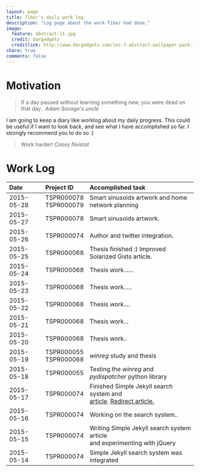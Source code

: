 ```yaml
---
layout: page
title: Tibor's daily work log
description: "Log page about the work Tibor had done."
image:
  feature: abstract-11.jpg
  credit: dargadgetz
  creditlink: http://www.dargadgetz.com/ios-7-abstract-wallpaper-pack-for-iphone-5-and-ipod-touch-retina/
share: true
comments: false
---
```


# Motivation

<blockquote>
If a day passed without learning something new, you were dead on that day..
<cite>Adam Savage's uncle</cite>
</blockquote>

I am going to keep a diary like worklog about my daily progress. This could be useful if I want to look back, and see what I have accomplished so far. I strongly recommend you to do so :)


<blockquote>
Work harder!
<cite>Casey Neistat</cite>
</blockquote>

# Work Log

| Date | Project ID | Accomplished task |
|:-----------|:------------|:------------|
| 2015-05-28 | TSPR000078<br>TSPR000079 | Smart sinusoids artwork and home network planning
| 2015-05-27 | TSPR000078 | Smart sinusoids artwork.
| 2015-05-26 | TSPR000074 | Author and twitter integration.
| 2015-05-25 | TSPR000068 | Thesis finished :) Improved Solarized Gists article.
| 2015-05-24 | TSPR000068 | Thesis work......
| 2015-05-23 | TSPR000068 | Thesis work.....
| 2015-05-22 | TSPR000068 | Thesis work....
| 2015-05-21 | TSPR000068 | Thesis work...
| 2015-05-20 | TSPR000068 | Thesis work..
| 2015-05-19 | TSPR000055<br>TSPR000068 | _winreg_ study and thesis
| 2015-05-18 | TSPR000055 | Testing the _winreg_ and _pydispatcher_ python library
| 2015-05-17 | TSPR000074 | Finished Simple Jekyll search system and <br>[article](http://tiborsimon.github.io/tools/simple-jekyll-search-system/). [Redirect article.](http://tiborsimon.github.io/tools/redirect-external-links-to-new-tab/)
| 2015-05-16 | TSPR000074 | Working on the search system..
| 2015-05-15 | TSPR000074 | Writing Simple Jekyll search system article<br>and experimenting with jQuery
| 2015-05-14 | TSPR000074 | Simple Jekyll search system was integrated


